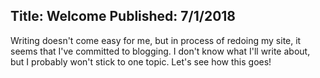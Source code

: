 Title: Welcome
Published: 7/1/2018
---
Writing doesn't come easy for me, but in process of redoing my site, it seems that I've committed to blogging. I don't know what I'll write about, but I probably won't stick to one topic. Let's see how this goes!